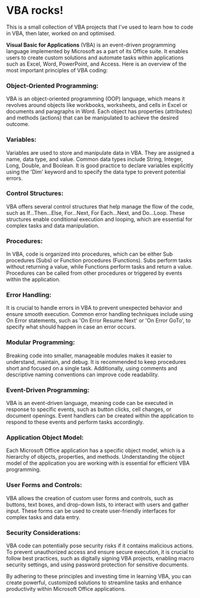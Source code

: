 # VBA rocks!

This is a small collection of VBA projects that I've used to learn how to code in VBA, then later, worked on and optimised.

**Visual Basic for Applications** (VBA) is an event-driven programming language implemented by Microsoft as a part of its Office suite. It enables users to create custom solutions and automate tasks within applications such as Excel, Word, PowerPoint, and Access. Here is an overview of the most important principles of VBA coding:

### Object-Oriented Programming: 
VBA is an object-oriented programming (OOP) language, which means it revolves around objects like workbooks, worksheets, and cells in Excel or documents and paragraphs in Word. Each object has properties (attributes) and methods (actions) that can be manipulated to achieve the desired outcome.

### Variables: 
Variables are used to store and manipulate data in VBA. They are assigned a name, data type, and value. Common data types include String, Integer, Long, Double, and Boolean. It is good practice to declare variables explicitly using the 'Dim' keyword and to specify the data type to prevent potential errors.

### Control Structures: 
VBA offers several control structures that help manage the flow of the code, such as If...Then...Else, For...Next, For Each...Next, and Do...Loop. These structures enable conditional execution and looping, which are essential for complex tasks and data manipulation.

### Procedures: 
In VBA, code is organized into procedures, which can be either Sub procedures (Subs) or Function procedures (Functions). Subs perform tasks without returning a value, while Functions perform tasks and return a value. Procedures can be called from other procedures or triggered by events within the application.

### Error Handling: 
It is crucial to handle errors in VBA to prevent unexpected behavior and ensure smooth execution. Common error handling techniques include using On Error statements, such as 'On Error Resume Next' or 'On Error GoTo', to specify what should happen in case an error occurs.

### Modular Programming: 
Breaking code into smaller, manageable modules makes it easier to understand, maintain, and debug. It is recommended to keep procedures short and focused on a single task. Additionally, using comments and descriptive naming conventions can improve code readability.

### Event-Driven Programming: 
VBA is an event-driven language, meaning code can be executed in response to specific events, such as button clicks, cell changes, or document openings. Event handlers can be created within the application to respond to these events and perform tasks accordingly.

### Application Object Model: 
Each Microsoft Office application has a specific object model, which is a hierarchy of objects, properties, and methods. Understanding the object model of the application you are working with is essential for efficient VBA programming.

### User Forms and Controls: 
VBA allows the creation of custom user forms and controls, such as buttons, text boxes, and drop-down lists, to interact with users and gather input. These forms can be used to create user-friendly interfaces for complex tasks and data entry.

### Security Considerations: 
VBA code can potentially pose security risks if it contains malicious actions. To prevent unauthorized access and ensure secure execution, it is crucial to follow best practices, such as digitally signing VBA projects, enabling macro security settings, and using password protection for sensitive documents.


By adhering to these principles and investing time in learning VBA, you can create powerful, customized solutions to streamline tasks and enhance productivity within Microsoft Office applications.
